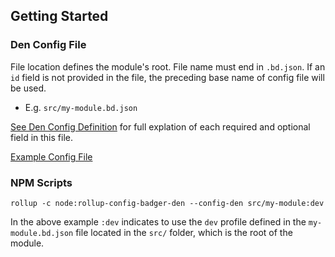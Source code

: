 ## Getting Started
### Den Config File
File location defines the module's root.
File name must end in `.bd.json`. If an `id` field is not provided in the file, the preceding base name of config file will be used.
  - E.g. `src/my-module.bd.json`


[See Den Config Definition](https://trioderegion.github.io/rollup-config-badger-den/docs/global.html#DenConfigJSON) for full explation of each required and optional field in this file.

[Example Config File](https://github.com/trioderegion/rollup-config-badger-den/blob/master/src/demo-module/src/demo-module.bd.json)

### NPM Scripts
`rollup -c node:rollup-config-badger-den --config-den src/my-module:dev`

In the above example `:dev` indicates to use the `dev` profile defined in the `my-module.bd.json` file located in the `src/` folder, which is the root of the module.
